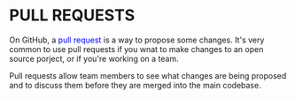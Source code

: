 # PULL REQUESTS

On GitHub, a <span style="color:blue">pull request</span> is a way to propose some changes. It's very common to use pull requests if you wnat to make changes to an open source porject, or if you're working on a team.

Pull requests allow team members to see what changes are being proposed and to discuss them before they are merged into the main codebase.
